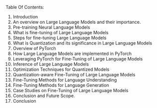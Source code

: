 Table Of Contents:

1. Introduction 
2. An overview on Large Language Models and their importance.
3. Pre-training Neural Language Models 
4. What is fine-tuning of Large Language Models 
5. Steps for fine-tuning Large Language Models
6. What is Quantization and its significance in Large Language Models 
7. Overview of PyTorch
8. How Large Language Models are implemented in PyTorch 
9. Leveraging PyTorch for Fine-Tuning of Large Language Models 
10. Inference of Large Language Models 
11. Optimization Techniques for Quantized Models 
12. Quantization-aware Fine-Tuning of Large Language Models 
13. Fine-Tuning Methods for Language Understanding
14. Fine-Tuning Methods for Language Generation 
15. Case Studies on Fine-Tuning of Large Language Models 
16. Conclusion and Future Scope.
17. Conclusion